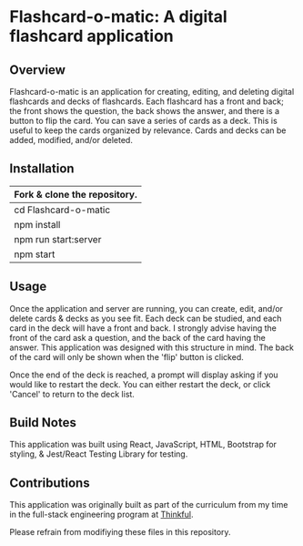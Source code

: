# Flashcard-o-matic: A digital flashcard application

## Overview
Flashcard-o-matic is an application for creating, editing, and deleting digital flashcards and decks of flashcards. Each flashcard has a front and back; the front shows the question, the back shows the answer, and there is a button to flip the card. You can save a series of cards as a deck. This is useful to keep the cards organized by relevance. Cards and decks can be added, modified, and/or deleted.

## Installation
Fork & clone the repository. |
---------------------------- |
cd Flashcard-o-matic         |
npm install                  |
npm run start:server         |
npm start          |

## Usage
Once the application and server are running, you can create, edit, and/or delete cards & decks as you see fit. Each deck can be studied, and each card in the deck will have a front and back. I strongly advise having the front of the card ask a question, and the back of the card having the answer. This application was designed with this structure in mind. The back of the card will only be shown when the 'flip' button is clicked.

Once the end of the deck is reached, a prompt will display asking if you would like to restart the deck. You can either restart the deck, or click 'Cancel' to return to the deck list.

## Build Notes
This application was built using React, JavaScript, HTML, Bootstrap for styling, & Jest/React Testing Library for testing.

## Contributions
This application was originally built as part of the curriculum from my time in the full-stack engineering program at [Thinkful](https://www.thinkful.com/).

Please refrain from modifiying these files in this repository.


